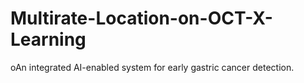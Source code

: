 # Multirate-Location-on-OCT-X-Learning
oAn integrated AI-enabled system for early gastric cancer detection.
